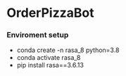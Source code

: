 # OrderPizzaBot

### Enviroment setup 
* conda create -n rasa_8 python=3.8  
* conda activate rasa_8  
* pip install rasa==3.6.13  
